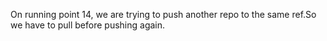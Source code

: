 On running point 14,
we are trying to push another repo to the same ref.So we have to pull before pushing again.

